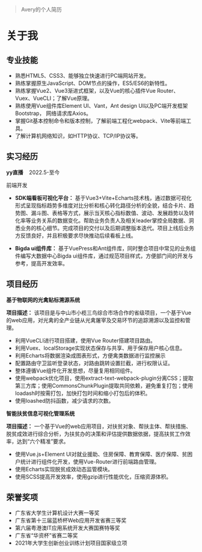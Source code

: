 > Avery的个人简历


# 关于我


## 专业技能
- 熟悉HTML5、CSS3、能够独立快速进行PC端网站开发。
- 熟练掌握原生JavaScript、DOM节点的操作，ES5/ES6的新特性。
- 熟练掌握Vue2、Vue3渐进式框架，以及Vue的核心插件Vue Router、Vuex、VueCLI；了解Vue原理。
- 熟练使用Vue组件库Element UI、Vant，Ant design UI以及PC端开发框架Bootstrap， 网络请求库Axios。
- 掌握Git基本控制命令和版本控制，了解前端工程化webpack、Vite等前端工具。
- 了解计算机网络知识，如HTTP协议、TCP/IP协议等。

## 实习经历
**yy直播** <span>&nbsp;&nbsp;</span> 2022.5-至今

<div>前端开发</div>

 - **SDK端看板可视化平台：** 基于Vue3+Vite+Echarts技术栈，通过数据可视化形式呈现指标趋势多维度对比分析和核心转化路径分析的全貌，结合卡片、趋势图、漏斗图、表格等方式，展示当天核心指标数值、波动、发展趋势以及转化率等业务关系的数据变化。帮助业务负责人及相关leader掌控全局数据、洞悉业务的核心细节。完成项目的交付以及后期调整版本迭代。项目上线后业务方反馈良好，并且积极要求尽快推动后续看板上线。

 - **Bigda ui组件库：** 基于VuePress和Ant组件库，同时整合项目中常见的业务组件编写大数据中心Bigda ui组件库，通过规范项目样式，方便部门间的开发与参考，提高开发效率。

## 项目经历
**基于物联网的光禽贴标溯源系统** 

**项目描述：** 该项目是与中山市小榄三鸟综合市场合作的省级项目，一个基于Vue的web应用，对光禽的全产业链从光禽屠宰及交易环节的追踪溯源以及监控和管理。

- 利用VueCLI进行项目搭建，使用Vue Router搭建项目路由。
- 利用Vuex、localStorage实现状态保存与共享、用于保存用户核心信息。
- 利用Echarts将数据渲染成图表形式，方便禽类数据进行监控展示
- 配置路由守卫监听登录状态，对路由跳转设置拦截，进行权限认证。
- 整体遵循Vue组件化开发思想，尽量复用相同组件。
- 使用webpack优化项目，使用extract-text-webpack-plugin分离CSS；提取第三方库；使用CommonsChunkPlugin提取共同依赖，避免重复打包；使用loadash时按需打包，加快打包时间和缩小打包后的体积。
- 使用loashed防抖函数，减少请求的次数。

**智能扶贫信息可视化管理系统** 

**项目描述：** 一个基于Vue的web应用项目，对扶贫对象、帮扶主体、帮扶措施、脱贫成效进行综合分析，为扶贫办的决策和评估提供数据依据，提高扶贫工作效率，达到“六个精准”要求。

- 使用Vue.js+Element UI对就业援助、住房保障、教育保障、医疗保障、贫困户统计进行组件化开发，使用Vue-Router进行前端路由管理。
- 使用Echarts实现脱贫成效动态监管模块。
- 使用SCSS提高开发效率，使用gzip进行性能优化，压缩资源体积。

## 荣誉奖项
- 广东省大学生计算机设计大赛一等奖
- 广东省第十三届蓝桥杯Web应用开发省赛三等奖
- 第六届粤港澳IT应用系统开发大赛国赛特等奖
- 广东省“华资杯”省赛二等奖
- 2021年大学生创新创业训练计划项目国家级立项



